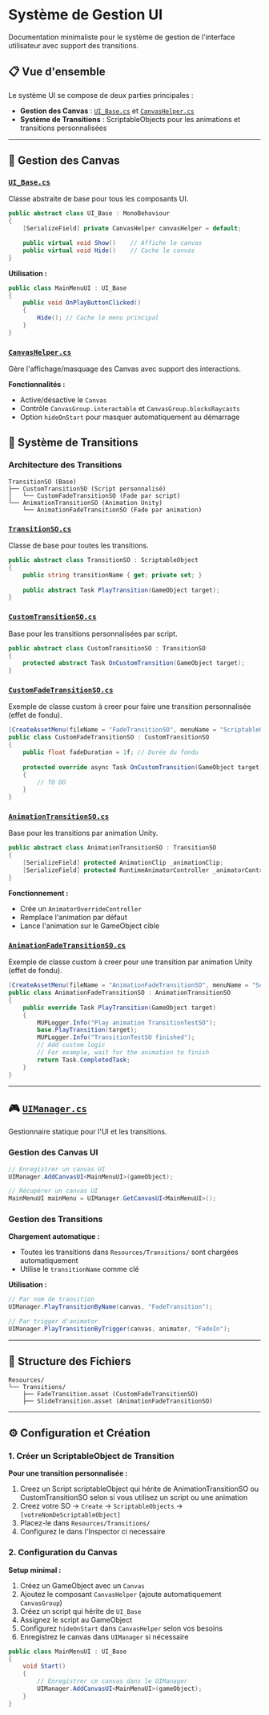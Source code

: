 # Système de Gestion UI

Documentation minimaliste pour le système de gestion de l'interface utilisateur avec support des transitions.

## 📋 Vue d'ensemble

Le système UI se compose de deux parties principales :
- **Gestion des Canvas** : [`UI_Base.cs`](../Runtime/Scripts/UI/UI_Base.cs) et [`CanvasHelper.cs`](../Runtime/Scripts/UI/CanvasHelper.cs)
- **Système de Transitions** : ScriptableObjects pour les animations et transitions personnalisées

---

## 🎨 Gestion des Canvas

### [`UI_Base.cs`](../Runtime/Scripts/UI/UI_Base.cs)
Classe abstraite de base pour tous les composants UI.

```csharp
public abstract class UI_Base : MonoBehaviour
{
    [SerializeField] private CanvasHelper canvasHelper = default;

    public virtual void Show()    // Affiche le canvas
    public virtual void Hide()    // Cache le canvas
}
```

**Utilisation :**
```csharp
public class MainMenuUI : UI_Base
{
    public void OnPlayButtonClicked()
    {
        Hide(); // Cache le menu principal
    }
}
```

### [`CanvasHelper.cs`](../Runtime/Scripts/UI/CanvasHelper.cs)
Gère l'affichage/masquage des Canvas avec support des interactions.

**Fonctionnalités :**
- Active/désactive le `Canvas`
- Contrôle `CanvasGroup.interactable` et `CanvasGroup.blocksRaycasts`
- Option `hideOnStart` pour masquer automatiquement au démarrage

## 🔄 Système de Transitions

### Architecture des Transitions

```
TransitionSO (Base)
├── CustomTransitionSO (Script personnalisé)
│   └── CustomFadeTransitionSO (Fade par script)
└── AnimationTransitionSO (Animation Unity)
    └── AnimationFadeTransitionSO (Fade par animation)
```

### [`TransitionSO.cs`](../Runtime/Scripts/ScriptableObjects/Transitions/TransitionSO.cs)
Classe de base pour toutes les transitions.

```csharp
public abstract class TransitionSO : ScriptableObject
{
    public string transitionName { get; private set; }
    
    public abstract Task PlayTransition(GameObject target);
}
```

### [`CustomTransitionSO.cs`](../Runtime/Scripts/ScriptableObjects/Transitions/CustomTransitionSO.cs)
Base pour les transitions personnalisées par script.

```csharp
public abstract class CustomTransitionSO : TransitionSO
{
    protected abstract Task OnCustomTransition(GameObject target);
}
```

### [`CustomFadeTransitionSO.cs`](../Runtime/Scripts/ScriptableObjects/Transitions/CustomFadeTransitionSO.cs)
Exemple de classe custom à creer pour faire une transition personnalisée (effet de fondu).

```csharp
[CreateAssetMenu(fileName = "FadeTransitionSO", menuName = "ScriptableObjects/CustomFadeTransitionSO")]
public class CustomFadeTransitionSO : CustomTransitionSO
{
    public float fadeDuration = 1f; // Durée du fondu
    
    protected override async Task OnCustomTransition(GameObject target)
    {
        // TO DO
    }
}
```

### [`AnimationTransitionSO.cs`](../Runtime/Scripts/ScriptableObjects/Transitions/AnimationTransitionSO.cs)
Base pour les transitions par animation Unity.

```csharp
public abstract class AnimationTransitionSO : TransitionSO
{
    [SerializeField] protected AnimationClip _animationClip;
    [SerializeField] protected RuntimeAnimatorController _animatorController;
}
```

**Fonctionnement :**
- Crée un `AnimatorOverrideController`
- Remplace l'animation par défaut
- Lance l'animation sur le GameObject cible

### [`AnimationFadeTransitionSO.cs`](../Runtime/Scripts/ScriptableObjects/Transitions/AnimationFadeTransitionSO.cs)
Exemple de classe custom à creer pour une transition par animation Unity (effet de fondu).

```csharp
[CreateAssetMenu(fileName = "AnimationFadeTransitionSO", menuName = "ScriptableObjects/AnimationFadeTransitionSO")]
public class AnimationFadeTransitionSO : AnimationTransitionSO
{
    public override Task PlayTransition(GameObject target)
    {
        MUPLogger.Info("Play animation TransitionTestSO");
        base.PlayTransition(target);
        MUPLogger.Info("TransitionTestSO finished");
        // Add custom logic
        // For example, wait for the animation to finish
        return Task.CompletedTask;
    }
}
```

---

## 🎮 [`UIManager.cs`](../Runtime/Scripts/Managers/UIManager.cs)

Gestionnaire statique pour l'UI et les transitions.

### Gestion des Canvas UI

```csharp
// Enregistrer un canvas UI
UIManager.AddCanvasUI<MainMenuUI>(gameObject);

// Récupérer un canvas UI
MainMenuUI mainMenu = UIManager.GetCanvasUI<MainMenuUI>();
```

### Gestion des Transitions

**Chargement automatique :**
- Toutes les transitions dans `Resources/Transitions/` sont chargées automatiquement
- Utilise le `transitionName` comme clé

**Utilisation :**

```csharp
// Par nom de transition
UIManager.PlayTransitionByName(canvas, "FadeTransition");

// Par trigger d'animator
UIManager.PlayTransitionByTrigger(canvas, animator, "FadeIn");
```

---

## 📁 Structure des Fichiers

```
Resources/
└── Transitions/
    ├── FadeTransition.asset (CustomFadeTransitionSO)
    ├── SlideTransition.asset (AnimationFadeTransitionSO)
```

---

## ⚙️ Configuration et Création

### 1. Créer un ScriptableObject de Transition

**Pour une transition personnalisée :**
1. Creez un Script scriptableObject qui hérite de AnimationTransitionSO ou CustomTransitionSO selon si vous utilisez un script ou une animation
2. Creez votre SO → `Create` → `ScriptableObjects` → `[votreNomDeScriptableObject]`
3. Placez-le dans `Resources/Transitions/`
4. Configurez le dans l'Inspector ci necessaire

### 2. Configuration du Canvas

**Setup minimal :**
1. Créez un GameObject avec un `Canvas`
2. Ajoutez le composant `CanvasHelper` (ajoute automatiquement `CanvasGroup`)
3. Créez un script qui hérite de `UI_Base`
4. Assignez le script au GameObject
5. Configurez `hideOnStart` dans `CanvasHelper` selon vos besoins
6. Enregistrez le canvas dans `UIManager` si nécessaire

```csharp
public class MainMenuUI : UI_Base
{
    void Start()
    {
        // Enregistrer ce canvas dans le UIManager
        UIManager.AddCanvasUI<MainMenuUI>(gameObject);
    }
}
```

